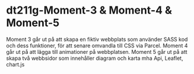 # dt211g-Moment-3 & Moment-4 & Moment-5

Moment 3 går ut på att skapa en fiktiv webbplats som använder SASS kod och dess funktioner, för att senare omvandla till CSS via Parcel.
Moment 4 går ut på att lägga till animationer på webbplatsen.
Moment 5 går ut på att skapa två webbsidor som innehåller diagram och karta mha Api, Leaflet, chart.js

